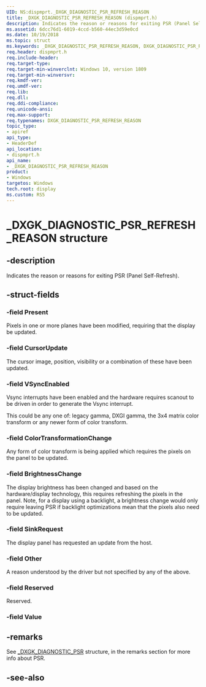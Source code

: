 ```yaml
---
UID: NS:dispmprt._DXGK_DIAGNOSTIC_PSR_REFRESH_REASON
title: _DXGK_DIAGNOSTIC_PSR_REFRESH_REASON (dispmprt.h)
description: Indicates the reason or reasons for exiting PSR (Panel Self-Refresh).
ms.assetid: 6dcc76d1-6019-4ccd-b560-44ec3d59e0cd
ms.date: 10/19/2018
ms.topic: struct
ms.keywords: _DXGK_DIAGNOSTIC_PSR_REFRESH_REASON, DXGK_DIAGNOSTIC_PSR_REFRESH_REASON, 
req.header: dispmprt.h
req.include-header:
req.target-type:
req.target-min-winverclnt: Windows 10, version 1809
req.target-min-winversvr:
req.kmdf-ver:
req.umdf-ver:
req.lib:
req.dll:
req.ddi-compliance:
req.unicode-ansi:
req.max-support:
req.typenames: DXGK_DIAGNOSTIC_PSR_REFRESH_REASON
topic_type: 
- apiref
api_type: 
- HeaderDef
api_location: 
- dispmprt.h
api_name: 
- _DXGK_DIAGNOSTIC_PSR_REFRESH_REASON
product:
- Windows
targetos: Windows
tech.root: display
ms.custom: RS5
---
```


# _DXGK_DIAGNOSTIC_PSR_REFRESH_REASON structure

## -description

Indicates the reason or reasons for exiting PSR (Panel Self-Refresh).

## -struct-fields

### -field Present

Pixels in one or more planes have been modified, requiring that the display be updated.

### -field CursorUpdate

The cursor image, position, visibility or a combination of these have been updated.

### -field VSyncEnabled

Vsync interrupts have been enabled and the hardware requires scanout to be driven in order to generate the Vsync interrupt.

This could be any one of: legacy gamma, DXGI gamma, the 3x4 matrix color transform or any newer form of color transform.

### -field ColorTransformationChange

Any form of color transform is being applied which requires the pixels on the panel to be updated.

### -field BrightnessChange

The display brightness has been changed and based on the hardware/display technology, this requires refreshing the pixels in the panel.  Note, for a display using a backlight, a brightness change would only require leaving PSR if backlight optimizations mean that the pixels also need to be updated.

### -field SinkRequest

The display panel has requested an update from the host.

### -field Other

A reason understood by the driver but not specified by any of the above. 

### -field Reserved

Reserved.

### -field Value
 

## -remarks

See [_DXGK_DIAGNOSTIC_PSR](../dispmprt/ns-dispmprt-_dxgk_diagnostic_psr.md) structure, in the remarks section for more info about PSR.

## -see-also

